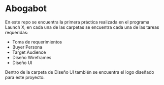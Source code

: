 # Abogabot

En este repo se encuentra la primera práctica realizada en el programa Launch X,
en cada una de las carpetas se encuentra cada una de las tareas requeridas:

* Toma de requerimientos
* Buyer Persona
* Target Audience
* Diseño Wireframes
* Diseño UI

Dentro de la carpeta de Diseño UI también se encuentra el logo diseñado para este proyecto. 

